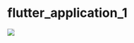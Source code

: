 # flutter_application_1


<img style="-webkit-user-select: none;margin: auto;background-color: hsl(0, 0%, 90%);transition: background-color 300ms;" src="https://s9.gifyu.com/images/demo7dd517519f82e475.gif">
